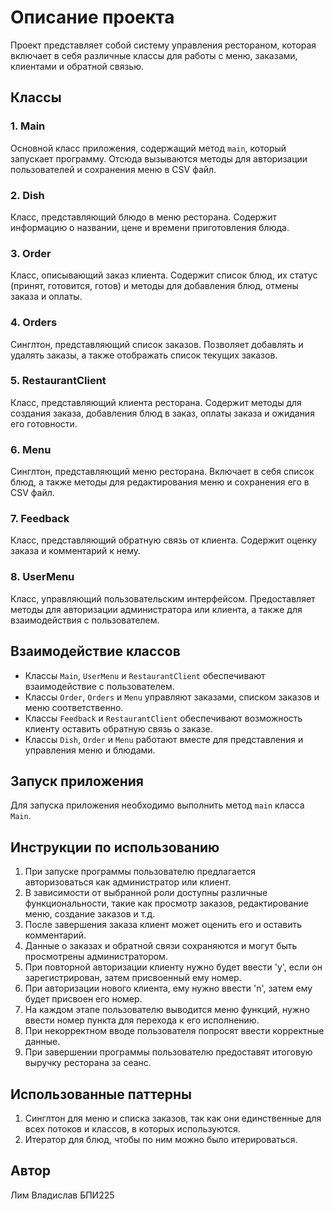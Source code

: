 # Описание проекта

Проект представляет собой систему управления рестораном, которая включает в себя различные классы для работы с меню, заказами, клиентами и обратной связью.

## Классы

### 1. Main
Основной класс приложения, содержащий метод `main`, который запускает программу. Отсюда вызываются методы для авторизации пользователей и сохранения меню в CSV файл.

### 2. Dish
Класс, представляющий блюдо в меню ресторана. Содержит информацию о названии, цене и времени приготовления блюда.

### 3. Order
Класс, описывающий заказ клиента. Содержит список блюд, их статус (принят, готовится, готов) и методы для добавления блюд, отмены заказа и оплаты.

### 4. Orders
Синглтон, представляющий список заказов. Позволяет добавлять и удалять заказы, а также отображать список текущих заказов.

### 5. RestaurantClient
Класс, представляющий клиента ресторана. Содержит методы для создания заказа, добавления блюд в заказ, оплаты заказа и ожидания его готовности.

### 6. Menu
Синглтон, представляющий меню ресторана. Включает в себя список блюд, а также методы для редактирования меню и сохранения его в CSV файл.

### 7. Feedback
Класс, представляющий обратную связь от клиента. Содержит оценку заказа и комментарий к нему.

### 8. UserMenu
Класс, управляющий пользовательским интерфейсом. Предоставляет методы для авторизации администратора или клиента, а также для взаимодействия с пользователем.

## Взаимодействие классов

- Классы `Main`, `UserMenu` и `RestaurantClient` обеспечивают взаимодействие с пользователем.
- Классы `Order`, `Orders` и `Menu` управляют заказами, списком заказов и меню соответственно.
- Классы `Feedback` и `RestaurantClient` обеспечивают возможность клиенту оставить обратную связь о заказе.
- Классы `Dish`, `Order` и `Menu` работают вместе для представления и управления меню и блюдами.

## Запуск приложения

Для запуска приложения необходимо выполнить метод `main` класса `Main`.

## Инструкции по использованию

1. При запуске программы пользователю предлагается авторизоваться как администратор или клиент.
2. В зависимости от выбранной роли доступны различные функциональности, такие как просмотр заказов, редактирование меню, создание заказов и т.д.
3. После завершения заказа клиент может оценить его и оставить комментарий.
4. Данные о заказах и обратной связи сохраняются и могут быть просмотрены администратором.
5. При повторной авторизации клиенту нужно будет ввести 'y', если он зарегистрирован, затем присвоенный ему номер.
6. При авторизации нового клиента, ему нужно ввести 'n', затем ему будет присвоен его номер.
7. На каждом этапе пользователю выводится меню функций, нужно ввести номер пункта для перехода к его исполнению.
8. При некорректном вводе пользователя попросят ввести корректные данные.
9. При  завершении программы пользователю предоставят итоговую выручку ресторана за сеанс.


## Использованные паттерны

1. Синглтон для меню и списка заказов, так как они единственные для всех потоков и классов, в которых используются.
2. Итератор для блюд, чтобы по ним можно было итерироваться.

## Автор


Лим Владислав БПИ225
